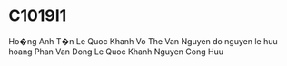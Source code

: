 # C1019I1
Ho�ng Anh T�n
Le Quoc Khanh
Vo The Van
Nguyen do nguyen
le huu hoang
Phan Van Dong
Le Quoc Khanh 
Nguyen Cong Huu